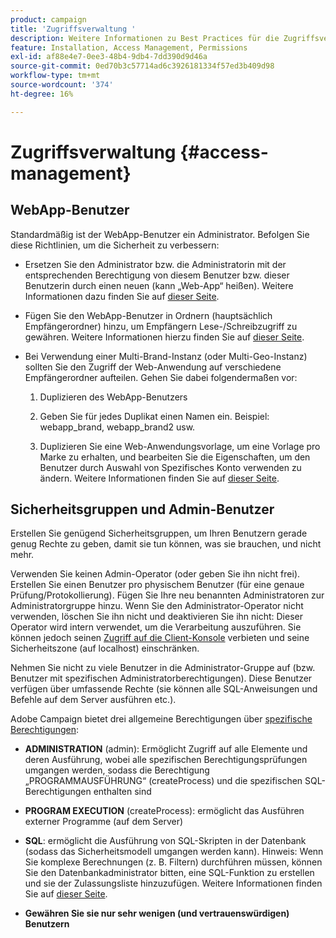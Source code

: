 ```yaml
---
product: campaign
title: 'Zugriffsverwaltung '
description: Weitere Informationen zu Best Practices für die Zugriffsverwaltung
feature: Installation, Access Management, Permissions
exl-id: af88e4e7-0ee3-48b4-9db4-7dd390d9d46a
source-git-commit: 0ed70b3c57714ad6c3926181334f57ed3b409d98
workflow-type: tm+mt
source-wordcount: '374'
ht-degree: 16%

---
```


# Zugriffsverwaltung  {#access-management}



## WebApp-Benutzer

Standardmäßig ist der WebApp-Benutzer ein Administrator. Befolgen Sie diese Richtlinien, um die Sicherheit zu verbessern:

* Ersetzen Sie den Administrator bzw. die Administratorin mit der entsprechenden Berechtigung von diesem Benutzer bzw. dieser Benutzerin durch einen neuen (kann „Web-App“ heißen). Weitere Informationen dazu finden Sie auf [dieser Seite](../../platform/using/access-management.md).

* Fügen Sie den WebApp-Benutzer in Ordnern (hauptsächlich Empfängerordner) hinzu, um Empfängern Lese-/Schreibzugriff zu gewähren. Weitere Informationen hierzu finden Sie auf [dieser Seite](../../platform/using/access-management.md).

* Bei Verwendung einer Multi-Brand-Instanz (oder Multi-Geo-Instanz) sollten Sie den Zugriff der Web-Anwendung auf verschiedene Empfängerordner aufteilen. Gehen Sie dabei folgendermaßen vor:

   1. Duplizieren des WebApp-Benutzers

   1. Geben Sie für jedes Duplikat einen Namen ein. Beispiel: webapp_brand, webapp_brand2 usw.

   1. Duplizieren Sie eine Web-Anwendungsvorlage, um eine Vorlage pro Marke zu erhalten, und bearbeiten Sie die Eigenschaften, um den Benutzer durch Auswahl von Spezifisches Konto verwenden zu ändern.  Weitere Informationen finden Sie auf [dieser Seite](../../web/using/defining-web-forms-properties.md).

## Sicherheitsgruppen und Admin-Benutzer

Erstellen Sie genügend Sicherheitsgruppen, um Ihren Benutzern gerade genug Rechte zu geben, damit sie tun können, was sie brauchen, und nicht mehr.

Verwenden Sie keinen Admin-Operator (oder geben Sie ihn nicht frei). Erstellen Sie einen Benutzer pro physischem Benutzer (für eine genaue Prüfung/Protokollierung). Fügen Sie Ihre neu benannten Administratoren zur Administratorgruppe hinzu. Wenn Sie den Administrator-Operator nicht verwenden, löschen Sie ihn nicht und deaktivieren Sie ihn nicht: Dieser Operator wird intern verwendet, um die Verarbeitung auszuführen. Sie können jedoch seinen [Zugriff auf die Client-Konsole](../../platform/using/access-management.md) verbieten und seine Sicherheitszone (auf localhost) einschränken.

Nehmen Sie nicht zu viele Benutzer in die Administrator-Gruppe auf (bzw. Benutzer mit spezifischen Administratorberechtigungen). Diese Benutzer verfügen über umfassende Rechte (sie können alle SQL-Anweisungen und Befehle auf dem Server ausführen etc.).

Adobe Campaign bietet drei allgemeine Berechtigungen über [spezifische Berechtigungen](../../platform/using/access-management.md#named-rights):

* **ADMINISTRATION** (admin): Ermöglicht Zugriff auf alle Elemente und deren Ausführung, wobei alle spezifischen Berechtigungsprüfungen umgangen werden, sodass die Berechtigung „PROGRAMMAUSFÜHRUNG“ (createProcess) und die spezifischen SQL-Berechtigungen enthalten sind

* **PROGRAM EXECUTION** (createProcess): ermöglicht das Ausführen externer Programme (auf dem Server)

* **SQL**: ermöglicht die Ausführung von SQL-Skripten in der Datenbank (sodass das Sicherheitsmodell umgangen werden kann). Hinweis: Wenn Sie komplexe Berechnungen (z. B. Filtern) durchführen müssen, können Sie den Datenbankadministrator bitten, eine SQL-Funktion zu erstellen und sie der Zulassungsliste hinzuzufügen. Weitere Informationen finden Sie auf [dieser Seite](../../installation/using/scripting-coding-guidelines.md).

* **Gewähren Sie sie nur sehr wenigen (und vertrauenswürdigen) Benutzern**
